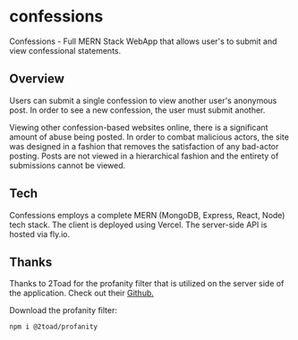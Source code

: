 # confessions
Confessions - Full MERN Stack WebApp that allows user's to submit and view confessional statements.

## Overview
Users can submit a single confession to view another user's anonymous post. In order to see a new confession, the user must submit another.

Viewing other confession-based websites online, there is a significant amount of abuse being posted. In order to combat malicious actors, the site was designed in a fashion that removes the satisfaction of any bad-actor posting. Posts are not viewed in a hierarchical fashion and the entirety of submissions cannot be viewed.

## Tech
Confessions employs a complete MERN (MongoDB, Express, React, Node) tech stack.
The client is deployed using Vercel.
The server-side API is hosted via fly.io.

## Thanks
Thanks to 2Toad for the profanity filter that is utilized on the server side of the application.
Check out their [Github.](https://github.com/2Toad)

Download the profanity filter:

`npm i @2toad/profanity`